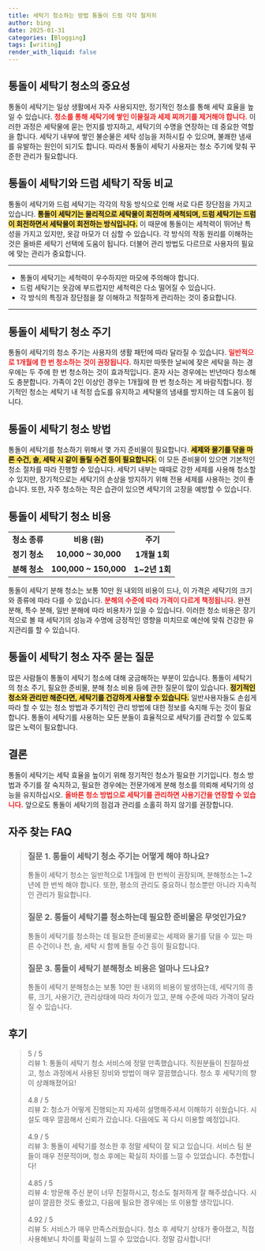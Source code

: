 ```yaml
---
title: 세탁기 청소하는 방법 통돌이 드럼 각각 철저히
author: bing
date: 2025-01-31
categories: [Blogging]
tags: [writing]
render_with_liquid: false
---
```



<h2 id='통돌이_세탁기_청소_의_중요성'>통돌이 세탁기 청소의 중요성</h2>

<p>통돌이 세탁기는 일상 생활에서 자주 사용되지만, 정기적인 청소를 통해 세탁 효율을 높일 수 있습니다. <b><span style="color: #ee2323;">청소를 통해 세탁기에 쌓인 이물질과 세제 찌꺼기를 제거해야 합니다.</span></b> 이러한 과정은 세탁물에 묻는 먼지를 방지하고, 세탁기의 수명을 연장하는 데 중요한 역할을 합니다. 세탁기 내부에 쌓인 불순물은 세탁 성능을 저하시킬 수 있으며, 불쾌한 냄새를 유발하는 원인이 되기도 합니다. 따라서 통돌이 세탁기 사용자는 청소 주기에 맞춰 꾸준한 관리가 필요합니다.</p>

<h2 id='통돌이_세탁기_작동방식_비교'>통돌이 세탁기와 드럼 세탁기 작동 비교</h2>

<p>통돌이 세탁기와 드럼 세탁기는 각각의 작동 방식으로 인해 서로 다른 장단점을 가지고 있습니다. <b><span style="background-color: #ffe066;">통돌이 세탁기는 물리적으로 세탁물이 회전하며 세척되며, 드럼 세탁기는 드럼이 회전하면서 세탁물이 회전하는 방식입니다.</span></b> 이 때문에 통돌이는 세척력이 뛰어난 특성을 가지고 있지만, 옷감 마모가 더 심할 수 있습니다. 각 방식의 작동 원리를 이해하는 것은 올바른 세탁기 선택에 도움이 됩니다. 더불어 관리 방법도 다르므로 사용자의 필요에 맞는 관리가 중요합니다.</p>

<hr />

<ul>
    <li>통돌이 세탁기는 세척력이 우수하지만 마모에 주의해야 합니다.</li>
    <li>드럼 세탁기는 옷감에 부드럽지만 세척력은 다소 떨어질 수 있습니다.</li>
    <li>각 방식의 특징과 장단점을 잘 이해하고 적절하게 관리하는 것이 중요합니다.</li>
</ul>

<hr />

<h2 id='통돌이_세탁기_청소_주기'>통돌이 세탁기 청소 주기</h2>

<p>통돌이 세탁기의 청소 주기는 사용자의 생활 패턴에 따라 달라질 수 있습니다. <b><span style="color: #ee2323;">일반적으로 1개월에 한 번 청소하는 것이 권장됩니다.</span></b> 하지만 따뜻한 날씨에 잦은 세탁을 하는 경우에는 두 주에 한 번 청소하는 것이 효과적입니다. 혼자 사는 경우에는 반년마다 청소해도 충분합니다. 가족이 2인 이상인 경우는 1개월에 한 번 청소하는 게 바람직합니다. 정기적인 청소는 세탁기 내 적정 습도를 유지하고 세탁물의 냄새를 방지하는 데 도움이 됩니다.</p>

<h2 id='통돌이_세탁기_청소_방법'>통돌이 세탁기 청소 방법</h2>

<p>통돌이 세탁기를 청소하기 위해서 몇 가지 준비물이 필요합니다. <b><span style="background-color: #ffe066;">세제와 물기를 닦을 마른 수건, 솔, 세탁 시 같이 돌릴 수건 등이 필요합니다.</span></b> 이 모든 준비물이 있으면 기본적인 청소 절차를 따라 진행할 수 있습니다. 세탁기 내부는 때때로 강한 세제를 사용해 청소할 수 있지만, 장기적으로는 세탁기의 손상을 방지하기 위해 전용 세제를 사용하는 것이 좋습니다. 또한, 자주 청소하는 작은 습관이 있으면 세탁기의 고장을 예방할 수 있습니다.</p>

<h2 id='통돌이_세탁기_청소_비용'>통돌이 세탁기 청소 비용</h2>

<table>
    <tr>
        <td style="text-align: center; height: 17px;"><b>청소 종류</b></td>
        <td style="text-align: center; height: 17px;"><b>비용 (원)</b></td>
        <td style="text-align: center; height: 17px;"><b>주기</b></td>
    </tr>
    <tr>
        <td style="text-align: center; height: 17px;"><b>정기 청소</b></td>
        <td style="text-align: center; height: 17px;"><b>10,000 ~ 30,000</b></td>
        <td style="text-align: center; height: 17px;"><b>1개월 1회</b></td>
    </tr>
    <tr>
        <td style="text-align: center; height: 17px;"><b>분해 청소</b></td>
        <td style="text-align: center; height: 17px;"><b>100,000 ~ 150,000</b></td>
        <td style="text-align: center; height: 17px;"><b>1~2년 1회</b></td>
    </tr>
</table>

<p>통돌이 세탁기 분해 청소는 보통 10만 원 내외의 비용이 드나, 이 가격은 세탁기의 크기와 종류에 따라 다를 수 있습니다. <b><span style="color: #ee2323;">분해의 수준에 따라 가격이 다르게 책정됩니다.</span></b> 완전 분해, 특수 분해, 일반 분해에 따라 비용차가 있을 수 있습니다. 이러한 청소 비용은 장기적으로 볼 때 세탁기의 성능과 수명에 긍정적인 영향을 미치므로 예산에 맞춰 건강한 유지관리를 할 수 있습니다.</p>

<h2 id='통돌이_세탁기_청소_자주묻는질문'>통돌이 세탁기 청소 자주 묻는 질문</h2>

<p>많은 사람들이 통돌이 세탁기 청소에 대해 궁금해하는 부분이 있습니다. 통돌이 세탁기의 청소 주기, 필요한 준비물, 분해 청소 비용 등에 관한 질문이 많이 있습니다. <b><span style="background-color: #ffe066;">정기적인 청소와 관리만 해준다면, 세탁기를 건강하게 사용할 수 있습니다.</span></b> 일반사용자들도 손쉽게 따라 할 수 있는 청소 방법과 주기적인 관리 방법에 대한 정보를 숙지해 두는 것이 필요합니다. 통돌이 세탁기를 사용하는 모든 분들이 효율적으로 세탁기를 관리할 수 있도록 많은 노력이 필요합니다.</p>

<h2 id='결론'>결론</h2>

<p>통돌이 세탁기는 세탁 효율을 높이기 위해 정기적인 청소가 필요한 기기입니다. 청소 방법과 주기를 잘 숙지하고, 필요한 경우에는 전문가에게 분해 청소를 의뢰해 세탁기의 성능을 유지하십시오. <b><span style="color: #ee2323;">올바른 청소 방법으로 세탁기를 관리하면 사용기간을 연장할 수 있습니다.</span></b> 앞으로도 통돌이 세탁기의 점검과 관리를 소홀히 하지 않기를 권장합니다.</p>


<h2 id='자주_찾는_FAQ'>자주 찾는 FAQ</h2>
<div itemscope="" itemtype="https://schema.org/FAQPage"> 
<blockquote> 
<div itemscope="" itemprop="mainEntity" itemtype="https://schema.org/Question"> 
<h3 itemprop="name">질문 1. 통돌이 세탁기 청소 주기는 어떻게 해야 하나요?</h3> 
<div itemscope="" itemprop="acceptedAnswer" itemtype="https://schema.org/Answer"> 
<span itemprop="text"> 
<p>통돌이 세탁기 청소는 일반적으로 1개월에 한 번씩이 권장되며, 분해청소는 1~2년에 한 번씩 해야 합니다. 또한, 평소의 관리도 중요하니 청소뿐만 아니라 지속적인 관리가 필요합니다.</p> 
</span> 
</div> 
</div> 
<div itemscope="" itemprop="mainEntity" itemtype="https://schema.org/Question"> 
<h3 itemprop="name">질문 2. 통돌이 세탁기를 청소하는데 필요한 준비물은 무엇인가요?</h3> 
<div itemscope="" itemprop="acceptedAnswer" itemtype="https://schema.org/Answer"> 
<span itemprop="text"> 
<p>통돌이 세탁기를 청소하는 데 필요한 준비물로는 세제와 물기를 닦을 수 있는 마른 수건이나 천, 솔, 세탁 시 함께 돌릴 수건 등이 필요합니다.</p> 
</span> 
</div> 
</div> 
<div itemscope="" itemprop="mainEntity" itemtype="https://schema.org/Question"> 
<h3 itemprop="name">질문 3. 통돌이 세탁기 분해청소 비용은 얼마나 드나요?</h3> 
<div itemscope="" itemprop="acceptedAnswer" itemtype="https://schema.org/Answer"> 
<span itemprop="text"> 
<p>통돌이 세탁기 분해청소는 보통 10만 원 내외의 비용이 발생하는데, 세탁기의 종류, 크기, 사용기간, 관리상태에 따라 차이가 있고, 분해 수준에 따라 가격이 달라질 수 있습니다.</p> 
</span> 
</div> 
</div> 
</blockquote> 
</div>
<h2 id='후기'>후기</h2>
<div itemscope itemtype="https://schema.org/Product">
  <blockquote>
  <div itemprop="review" itemscope itemtype="https://schema.org/Review">
      <div itemprop="reviewRating" itemscope itemtype="https://schema.org/Rating"> <span itemprop="ratingValue">5</span> / <span itemprop="bestRating">5</span> </div>
      <span itemprop="reviewBody">리뷰 1: 통돌이 세탁기 청소 서비스에 정말 만족했습니다. 직원분들이 친절하셨고, 청소 과정에서 사용된 장비와 방법이 매우 깔끔했습니다. 청소 후 세탁기의 향이 상쾌해졌어요!</span>
  </div>
  <br>
  <div itemprop="review" itemscope itemtype="https://schema.org/Review">
      <div itemprop="reviewRating" itemscope itemtype="https://schema.org/Rating"> <span itemprop="ratingValue">4.8</span> / <span itemprop="bestRating">5</span> </div>
      <span itemprop="reviewBody">리뷰 2: 청소가 어떻게 진행되는지 자세히 설명해주셔서 이해하기 쉬웠습니다. 시설도 매우 깔끔해서 신뢰가 갔습니다. 다음에도 꼭 다시 이용할 예정입니다.</span>
  </div>
  <br>
  <div itemprop="review" itemscope itemtype="https://schema.org/Review">
      <div itemprop="reviewRating" itemscope itemtype="https://schema.org/Rating"> <span itemprop="ratingValue">4.9</span> / <span itemprop="bestRating">5</span> </div>
      <span itemprop="reviewBody">리뷰 3: 통돌이 세탁기를 청소한 후 정말 세탁이 잘 되고 있습니다. 서비스 팀 분들이 매우 전문적이며, 청소 후에는 확실히 차이를 느낄 수 있었습니다. 추천합니다!</span>
  </div>
  <br>
  <div itemprop="review" itemscope itemtype="https://schema.org/Review">
      <div itemprop="reviewRating" itemscope itemtype="https://schema.org/Rating"> <span itemprop="ratingValue">4.85</span> / <span itemprop="bestRating">5</span> </div>
      <span itemprop="reviewBody">리뷰 4: 방문해 주신 분이 너무 친절하시고, 청소도 철저하게 잘 해주셨습니다. 시설이 깔끔한 것도 좋았고, 다음에 필요한 경우에는 또 이용할 생각입니다.</span>
  </div>
  <br>
  <div itemprop="review" itemscope itemtype="https://schema.org/Review">
      <div itemprop="reviewRating" itemscope itemtype="https://schema.org/Rating"> <span itemprop="ratingValue">4.92</span> / <span itemprop="bestRating">5</span> </div>
      <span itemprop="reviewBody">리뷰 5: 서비스가 매우 만족스러웠습니다. 청소 후 세탁기 상태가 좋아졌고, 직접 사용해보니 차이를 확실히 느낄 수 있었습니다. 정말 감사합니다!</span>
  </div>
  </blockquote>
</div>

